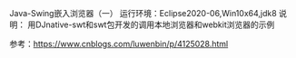 Java-Swing嵌入浏览器（一）
运行环境：Eclipse2020-06,Win10x64,jdk8
说明：
用DJnative-swt和swt包开发的调用本地浏览器和webkit浏览器的示例

参考：https://www.cnblogs.com/luwenbin/p/4125028.html